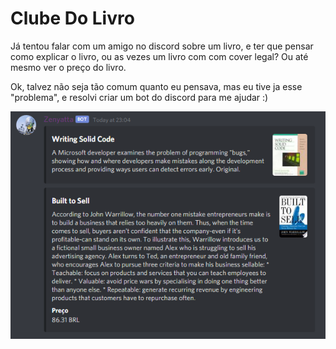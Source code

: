 # Clube Do Livro
Já tentou falar com um amigo no discord sobre um livro, e ter que pensar como explicar o livro, ou as vezes um livro com com cover legal? Ou até mesmo ver o preço do livro.

Ok, talvez não seja tão comum quanto eu pensava, mas eu tive ja esse "problema", e resolvi criar um bot do discord para me ajudar :)

![Bot Image](BotExample.png)
